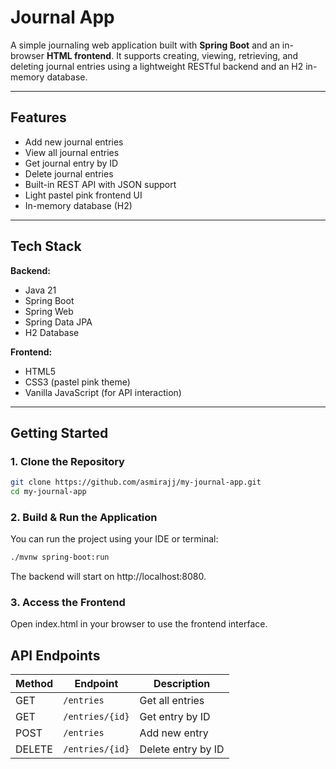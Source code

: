 # Journal App

A simple journaling web application built with **Spring Boot** and an in-browser **HTML frontend**. It supports creating, viewing, retrieving, and deleting journal entries using a lightweight RESTful backend and an H2 in-memory database.

---

## Features

- Add new journal entries
- View all journal entries
- Get journal entry by ID
- Delete journal entries
- Built-in REST API with JSON support
- Light pastel pink frontend UI
- In-memory database (H2)

---

## Tech Stack

**Backend:**
- Java 21
- Spring Boot
- Spring Web
- Spring Data JPA
- H2 Database

**Frontend:**
- HTML5
- CSS3 (pastel pink theme)
- Vanilla JavaScript (for API interaction)

---

## Getting Started

### 1. Clone the Repository

```bash
git clone https://github.com/asmirajj/my-journal-app.git
cd my-journal-app
```

### 2. Build & Run the Application
You can run the project using your IDE or terminal:

```bash
./mvnw spring-boot:run
```
The backend will start on http://localhost:8080.

### 3. Access the Frontend
Open index.html in your browser to use the frontend interface.

## API Endpoints

| Method | Endpoint         | Description         |
|--------|------------------|---------------------|
| GET    | `/entries`       | Get all entries     |
| GET    | `/entries/{id}`  | Get entry by ID     |
| POST   | `/entries`       | Add new entry       |
| DELETE | `/entries/{id}`  | Delete entry by ID  |


